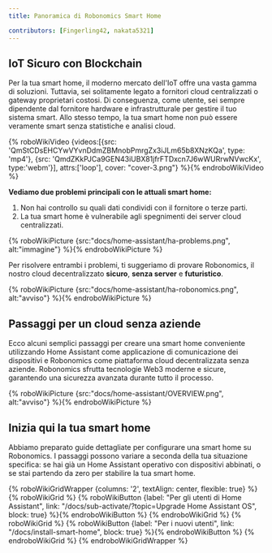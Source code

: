 ```yaml
---
title: Panoramica di Robonomics Smart Home

contributors: [Fingerling42, nakata5321]
---
```


## IoT Sicuro con Blockchain

Per la tua smart home, il moderno mercato dell'IoT offre una vasta gamma di soluzioni. Tuttavia, sei solitamente legato a fornitori cloud centralizzati o gateway proprietari costosi. Di conseguenza, come utente, sei sempre dipendente dal fornitore hardware e infrastrutturale per gestire il tuo sistema smart. Allo stesso tempo, la tua smart home non può essere veramente smart senza statistiche e analisi cloud.

{% roboWikiVideo {videos:[{src: 'QmStCDsEHCYwVYvnDdmZBMnobPmrgZx3iJLm65b8XNzKQa', type: 'mp4'}, {src: 'QmdZKkPJCa9GEN43iUBX81jfrFTDxcn7J6wWURrwNVwcKx', type:'webm'}], attrs:['loop'], cover: "cover-3.png"} %}{% endroboWikiVideo %}

**Vediamo due problemi principali con le attuali smart home:**

1. Non hai controllo su quali dati condividi con il fornitore o terze parti.
2. La tua smart home è vulnerabile agli spegnimenti dei server cloud centralizzati.

{% roboWikiPicture {src:"docs/home-assistant/ha-problems.png", alt:"immagine"} %}{% endroboWikiPicture %}

Per risolvere entrambi i problemi, ti suggeriamo di provare Robonomics, il nostro cloud decentralizzato **sicuro**, **senza server** e **futuristico**.

{% roboWikiPicture {src:"docs/home-assistant/ha-robonomics.png", alt:"avviso"} %}{% endroboWikiPicture %}

## Passaggi per un cloud senza aziende

Ecco alcuni semplici passaggi per creare una smart home conveniente utilizzando Home Assistant come applicazione di comunicazione dei dispositivi e Robonomics come piattaforma cloud decentralizzata senza aziende. Robonomics sfrutta tecnologie Web3 moderne e sicure, garantendo una sicurezza avanzata durante tutto il processo.

{% roboWikiPicture {src:"docs/home-assistant/OVERVIEW.png", alt:"avviso"} %}{% endroboWikiPicture %}

## Inizia qui la tua smart home

Abbiamo preparato guide dettagliate per configurare una smart home su Robonomics. I passaggi possono variare a seconda della tua situazione specifica: se hai già un Home Assistant operativo con dispositivi abbinati, o se stai partendo da zero per stabilire la tua smart home.

{% roboWikiGridWrapper {columns: '2', textAlign: center, flexible: true} %}
	{% roboWikiGrid %} 	{% roboWikiButton {label: "Per gli utenti di Home Assistant", link: "/docs/sub-activate/?topic=Upgrade Home Assistant OS", block: true} %}{% endroboWikiButton %} {% endroboWikiGrid %}
	{% roboWikiGrid %} 	{% roboWikiButton {label: "Per i nuovi utenti", link: "/docs/install-smart-home", block: true} %}{% endroboWikiButton %} {% endroboWikiGrid %}
{% endroboWikiGridWrapper %}